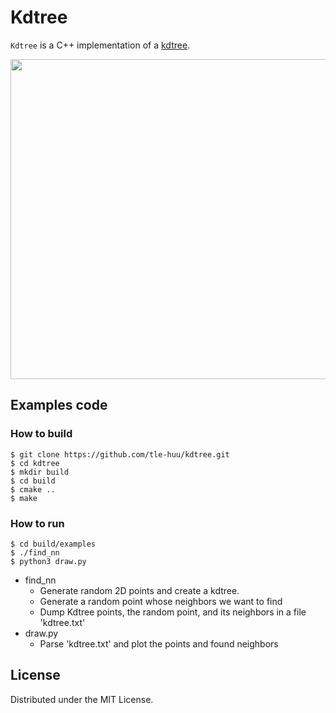 # Kdtree

`Kdtree` is a C++ implementation of a [kdtree](https://en.wikipedia.org/wiki/K-d_tree).

<p align="center">
<img src=https://github.com/tle-huu/kdtree/wiki/images/kdtree_nn.png width=512 height=auto>
</p>

## Examples code
### How to build
```
$ git clone https://github.com/tle-huu/kdtree.git
$ cd kdtree
$ mkdir build
$ cd build
$ cmake ..
$ make
```

### How to run
```
$ cd build/examples
$ ./find_nn
$ python3 draw.py
```
- find_nn
    - Generate random 2D points and create a kdtree.
    - Generate a random point whose neighbors we want to find
    - Dump Kdtree points, the random point, and its neighbors in a file 'kdtree.txt'
- draw.py
    - Parse 'kdtree.txt' and plot the points and found neighbors

## License

Distributed under the MIT License.
